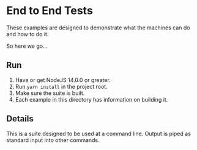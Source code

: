 # End to End Tests

These examples are designed to demonstrate what the machines can do and how to do it.

So here we go...

## Run

1. Have or get NodeJS 14.0.0 or greater.
2. Run `yarn install` in the project root.
3. Make sure the suite is built.
4. Each example in this directory has information on building it.

## Details

This is a suite designed to be used at a command line. Output is piped as standard input
into other commands.
